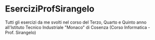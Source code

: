 # EserciziProfSirangelo
Tutti gli esercizi da me svolti nel corso del Terzo, Quarto e Quinto anno all'Istituto Tecnico Industriale "Monaco" di Cosenza (Corso Informatica - Prof. Sirangelo)
